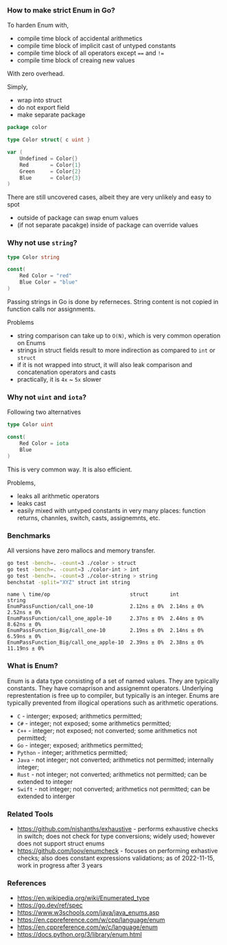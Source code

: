 ### How to make strict Enum in Go?

To harden Enum with,
* compile time block of accidental arithmetics
* compile time block of implicit cast of untyped constants
* compile time block of all operators except `==` and `!=`
* compile time block of creaing new values

With zero overhead.

Simply,
* wrap into struct
* do not export field
* make separate package

```go
package color

type Color struct{ c uint }

var (
	Undefined = Color{}
	Red       = Color{1}
	Green     = Color{2}
	Blue      = Color{3}
)
```

There are still uncovered cases, albeit they are very unlikely and easy to spot
- outside of package can swap enum values
- (if not separate pacakge) inside of package can override values

### Why not use `string`?

```go
type Color string

const(
	Red Color = "red"
	Blue Color = "blue"
)
```

Passing strings in Go is done by referneces.
String content is not copied in function calls nor assignments.

Problems
 * string comparison can take up to `O(N)`, which is very common operation on Enums
 * strings in struct fields result to more indirection as compared to `int` or `struct`
 * if it is not wrapped into struct, it will also leak comparison and concatenation operators and casts
 * practically, it is `4x` ~ `5x` slower


### Why not `uint` and `iota`?

Following two alternatives

```go
type Color uint

const(
	Red Color = iota
	Blue
)
```

This is very common way.
It is also efficient.

Problems,
 * leaks all arithmetic operators
 * leaks cast
 * easily mixed with untyped constants in very many places: function returns, channles, switch, casts, assignemnts, etc.

### Benchmarks

All versions have zero mallocs and memory transfer.

```bash
go test -bench=. -count=3 ./color > struct                
go test -bench=. -count=3 ./color-int > int   
go test -bench=. -count=3 ./color-string > string
benchstat -split="XYZ" struct int string 
```

```
name \ time/op                          struct       int          string
EnumPassFunction/call_one-10            2.12ns ± 0%  2.14ns ± 0%   2.52ns ± 0%
EnumPassFunction/call_one_apple-10      2.37ns ± 0%  2.44ns ± 0%   8.62ns ± 0%
EnumPassFunction_Big/call_one-10        2.19ns ± 0%  2.14ns ± 0%   6.59ns ± 0%
EnumPassFunction_Big/call_one_apple-10  2.39ns ± 0%  2.38ns ± 0%  11.19ns ± 0%
```

### What is Enum?

Enum is a data type consisting of a set of named values.
They are typically constants.
They have comaprison and assignemnt operators.
Underlying represtentation is free up to compiler, but typically is an integer.
Enums are typically prevented from illogical operations such as arithmetic operations.

* `C` - interger; exposed; arithmetics permitted;
* `C#` - integer; not exposed; some arithmetics permitted;
* `C++` - integer; not exposed; not converted; some arithmetics not permitted;
* `Go` - integer; exposed; arithmetics permitted;
* `Python` - integer; arithmetics permitted;
* `Java` - not integer; not converted; arithmetics not permitted; internally integer;
* `Rust` - not integer; not converted; arithmetics not permitted; can be extended to integer
* `Swift` - not integer; not converted; arithmetics not permitted; can be extended to interger

### Related Tools

* https://github.com/nishanths/exhaustive - performs exhaustive checks in switch; does not check for type conversions; widely used; however does not support struct enums
* https://github.com/loov/enumcheck - focuses on performing exhastive checks; also does constant expressions validations; as of 2022-11-15, work in progress after 3 years

### References

* https://en.wikipedia.org/wiki/Enumerated_type
* https://go.dev/ref/spec
* https://www.w3schools.com/java/java_enums.asp
* https://en.cppreference.com/w/cpp/language/enum
* https://en.cppreference.com/w/c/language/enum
* https://docs.python.org/3/library/enum.html

